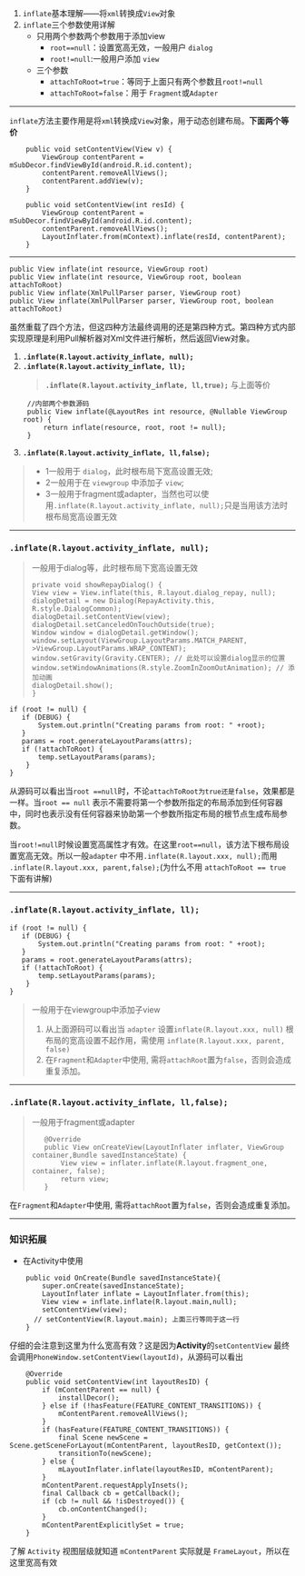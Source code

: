 1. `inflate`基本理解——将`xml`转换成`View`对象
2. `inflate`三个参数使用详解
    - 只用两个参数两个参数用于添加view
        - `root==null`：设置宽高无效，一般用户 `dialog`
        - `root!=null`:一般用户添加 `view`
    - 三个参数 
        - `attachToRoot=true`：等同于上面只有两个参数且`root!=null`
        - `attachToRoot=false`：用于 `Fragment`或`Adapter`

----------------------------

`inflate`方法主要作用是将`xml`转换成`View`对象，用于动态创建布局。**下面两个等价**

```agsl
    public void setContentView(View v) {
        ViewGroup contentParent = mSubDecor.findViewById(android.R.id.content);
        contentParent.removeAllViews();
        contentParent.addView(v);
    }
```

```agsl
    public void setContentView(int resId) {
        ViewGroup contentParent = mSubDecor.findViewById(android.R.id.content);
        contentParent.removeAllViews();
        LayoutInflater.from(mContext).inflate(resId, contentParent);
    }
```



----------------------------


```
public View inflate(int resource, ViewGroup root)
public View inflate(int resource, ViewGroup root, boolean attachToRoot)
public View inflate(XmlPullParser parser, ViewGroup root)
public View inflate(XmlPullParser parser, ViewGroup root, boolean attachToRoot)
```

虽然重载了四个方法，但这四种方法最终调用的还是第四种方式。第四种方式内部实现原理是利用Pull解析器对Xml文件进行解析，然后返回View对象。

1. **`.inflate(R.layout.activity_inflate, null);`**
2. **`.inflate(R.layout.activity_inflate, ll);`**
   > **`.inflate(R.layout.activity_inflate, ll,true);`** 与上面等价
   ```agsl
    //内部两个参数源码
    public View inflate(@LayoutRes int resource, @Nullable ViewGroup root) {
        return inflate(resource, root, root != null);
    }
   ```
3. **`.inflate(R.layout.activity_inflate, ll,false);`**

   
> - 1一般用于 `dialog`，此时根布局下宽高设置无效;
> - 2一般用于在 `viewgroup` 中添加子 `view`;
> - 3一般用于fragment或adapter，当然也可以使用`.inflate(R.layout.activity_inflate, null);`只是当用该方法时根布局宽高设置无效

----------------------

### `.inflate(R.layout.activity_inflate, null);`

> 一般用于dialog等，此时根布局下宽高设置无效
>```
> private void showRepayDialog() {
> View view = View.inflate(this, R.layout.dialog_repay, null);
> dialogDetail = new Dialog(RepayActivity.this, R.style.DialogCommon);
> dialogDetail.setContentView(view);
> dialogDetail.setCanceledOnTouchOutside(true);
> Window window = dialogDetail.getWindow();
> window.setLayout(ViewGroup.LayoutParams.MATCH_PARENT, >ViewGroup.LayoutParams.WRAP_CONTENT);
> window.setGravity(Gravity.CENTER); // 此处可以设置dialog显示的位置
> window.setWindowAnimations(R.style.ZoomInZoomOutAnimation); // 添加动画
> dialogDetail.show();
> }
>```

```
if (root != null) {
   if (DEBUG) {
       System.out.println("Creating params from root: " +root);
   }
   params = root.generateLayoutParams(attrs);
   if (!attachToRoot) {
       temp.setLayoutParams(params);
    }
}
```

从源码可以看出当`root ==null`时，不论`attachToRoot为true还是false`，效果都是一样。当`root == null`
表示不需要将第一个参数所指定的布局添加到任何容器中，同时也表示没有任何容器来协助第一个参数所指定布局的根节点生成布局参数。

当`root!=null`时候设置宽高属性才有效。在这里`root==null`，该方法下根布局设置宽高无效。所以一般`adapter`
中不用`.inflate(R.layout.xxx, null);`而用
`.inflate(R.layout.xxx, parent,false);`(为什么不用 `attachToRoot == true` 下面有讲解)


----------------------------------

### `.inflate(R.layout.activity_inflate, ll);`

```
if (root != null) {
   if (DEBUG) {
       System.out.println("Creating params from root: " +root);
   }
   params = root.generateLayoutParams(attrs);
   if (!attachToRoot) {
       temp.setLayoutParams(params);
    }
}
```
> 一般用于在viewgroup中添加子view
>1. 从上面源码可以看出当 `adapter` 设置`inflate(R.layout.xxx, null)` 根布局的宽高设置不起作用，需使用 `inflate(R.layout.xxx, parent, false)`
>2. 在`Fragment`和`Adapter`中使用, 需将`attachRoot`置为`false`，否则会造成重复添加。

------------------------------------------

### `.inflate(R.layout.activity_inflate, ll,false);`

> 一般用于fragment或adapter
>```
>    @Override
>    public View onCreateView(LayoutInflater inflater, ViewGroup container,Bundle savedInstanceState) {
>        View view = inflater.inflate(R.layout.fragment_one, container, false);
>        return view;
>    }
>```
在`Fragment`和`Adapter`中使用, 需将`attachRoot`置为`false`，否则会造成重复添加。

---------------------------------------------

### 知识拓展

- 在Activity中使用

```
    public void OnCreate(Bundle savedInstanceState){
        super.onCreate(savedInstanceState);
        LayoutInflater inflate = LayoutInflater.from(this);
        View view = inflate.inflate(R.layout.main,null);
        setContentView(view);
      // setContentView(R.layout.main); 上面三行等同于这一行
    }
```

仔细的会注意到这里为什么宽高有效？这是因为**Activity**的`setContentView`
最终会调用`PhoneWindow.setContentView(layoutId)`，从源码可以看出

```
    @Override
    public void setContentView(int layoutResID) {
        if (mContentParent == null) {
            installDecor();
        } else if (!hasFeature(FEATURE_CONTENT_TRANSITIONS)) {
            mContentParent.removeAllViews();
        }
        if (hasFeature(FEATURE_CONTENT_TRANSITIONS)) {
            final Scene newScene = Scene.getSceneForLayout(mContentParent, layoutResID, getContext());
            transitionTo(newScene);
        } else {
            mLayoutInflater.inflate(layoutResID, mContentParent);
        }
        mContentParent.requestApplyInsets();
        final Callback cb = getCallback();
        if (cb != null && !isDestroyed()) {
            cb.onContentChanged();
        }
        mContentParentExplicitlySet = true;
    }
```

了解 `Activity` 视图层级就知道 `mContentParent` 实际就是 `FrameLayout`，所以在这里宽高有效
